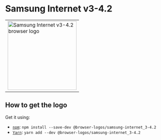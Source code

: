 Samsung Internet v3-4.2
=======================

<!-- markdownlint-disable line-length no-inline-html -->
<table>
    <tr height=230>
        <td>
            <a href="https://github.com/alrra/browser-logos/tree/8fab53c2544fe45642f4b330f21c426a07c63367/src/archive/samsung-internet_3-4.2">
                <img width=220 src="https://raw.githubusercontent.com/alrra/browser-logos/8fab53c2544fe45642f4b330f21c426a07c63367/src/archive/samsung-internet_3-4.2/samsung-internet_3-4.2_512x512.png" alt="Samsung Internet v3-4.2 browser logo">
            </a>
        </td>
    </tr>
</table>
<!-- markdownlint-enable line-length no-inline-html -->

How to get the logo
-------------------

Get it using:

* [`npm`][npm]: `npm install --save-dev @browser-logos/samsung-internet_3-4.2`
* [`Yarn`][yarn]: `yarn add --dev @browser-logos/samsung-internet_3-4.2`

<!-- Link labels: -->

[npm]: https://www.npmjs.com/
[yarn]: https://yarnpkg.com/
